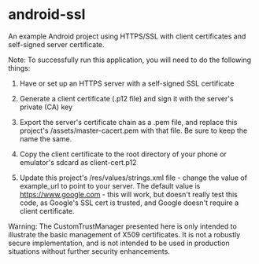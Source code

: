 android-ssl
===========

An example Android project using HTTPS/SSL with client certificates and self-signed server certificate.

Note: To successfully run this application, you will need to do the following things:

1. Have or set up an HTTPS server with a self-signed SSL certificate

2. Generate a client certificate (.p12 file) and sign it with the server's private (CA) key

3. Export the server's certificate chain as a .pem file, and replace this project's /assets/master-cacert.pem with that file.
Be sure to keep the name the same.

4. Copy the client certificate to the root directory of your phone or emulator's sdcard as client-cert.p12

5. Update this project's /res/values/strings.xml file - change the value of example_url to point to your server.
The default value is https://www.google.com - this will work, but doesn't really test this code, as Google's SSL
cert is trusted, and Google doesn't require a client certificate.


Warning: The CustomTrustManager presented here is only intended to illustrate the basic management of X509 certificates.
It is not a robustly secure implementation, and is not intended to be used in production situations without further security enhancements.

